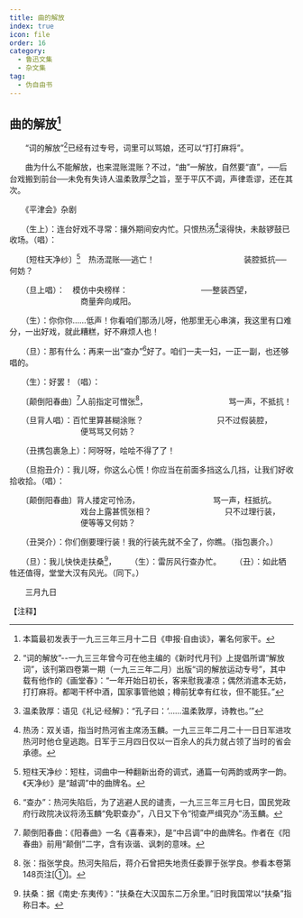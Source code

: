 ```yaml
---
title: 曲的解放
index: true
icon: file
order: 16
category:
  - 鲁迅文集
  - 杂文集
tag:  
  - 伪自由书
---
```


## 曲的解放[^①]

　　“词的解放”[^②]已经有过专号，词里可以骂娘，还可以“打打麻将”。

　　曲为什么不能解放，也来混账混账？不过，“曲”一解放，自然要“直”，──后台戏搬到前台──未免有失诗人温柔敦厚[^③]之旨，至于平仄不调，声律乖谬，还在其次。

　　《平津会》杂剧

　　（生上）：连台好戏不寻常：攘外期间安内忙。只恨热汤[^④]滚得快，未敲锣鼓已收场。（唱）：

　　〔短柱天净纱〕[^⑤]　热汤混账──逃亡！
　　　　　　　　　　　装腔抵抗──何妨？

　　（旦上唱）：　模仿中央榜样：
　　　　　　　　　──整装西望，
　　　　　　　　　商量奔向咸阳。

　　（生）：你你你……低声！你看咱们那汤儿呀，他那里无心串演，我这里有口难分，一出好戏，就此糟糕，好不麻烦人也！

　　（旦）：那有什么：再来一出“查办”[^⑥]好了。咱们一夫一妇，一正一副，也还够唱的。

　　（生）：好罢！（唱）：

　　〔颠倒阳春曲〕[^⑦]人前指定可憎张[^⑧]，
　　　　　　　　　　骂一声，不抵抗！

　　（旦背人唱）：百忙里算甚糊涂账？
　　　　　　　　　只不过假装腔，
　　　　　　　　　便骂骂又何妨？

　　（丑携包裹急上）：阿呀呀，哙哙不得了了！

　　（旦抱丑介）：我儿呀，你这么心慌！你应当在前面多挡这么几挡，让我们好收拾收拾。（唱）：

　　〔颠倒阳春曲〕背人搂定可怜汤，
　　　　　　　　　骂一声，枉抵抗。
　　　　　　　　　戏台上露甚慌张相？
　　　　　　　　　只不过理行装，
　　　　　　　　　便等等又何妨？

　　（丑哭介）：你们倒要理行装！我的行装先就不全了，你瞧。（指包裹介。）

　　（旦）：我儿快快走扶桑[^⑨]，
　　（生）：雷厉风行查办忙。
　　（丑）：如此牺牲还值得，堂堂大汉有风光。（同下。）

　　三月九日

【注释】

[^①]:本篇最初发表于一九三三年三月十二日《申报·自由谈》，署名何家干。

[^②]:“词的解放”--一九三三年曾今可在他主编的《新时代月刊》上提倡所谓“解放词”，该刊第四卷第一期（一九三三年二月）出版“词的解放运动专号”，其中载有他作的《画堂春》：“一年开始日初长，客来慰我凄凉；偶然消遣本无妨，打打麻将。都喝干杯中酒，国家事管他娘；樽前犹幸有红妆，但不能狂。”

[^③]:温柔敦厚：语见《礼记·经解》：“孔子曰：‘……温柔敦厚，诗教也。’”

[^④]:热汤：双关语，指当时热河省主席汤玉麟。一九三三年二月二十一日日军进攻热河时他仓皇逃跑。日军于三月四日仅以一百余人的兵力就占领了当时的省会承德。

[^⑤]:短柱天净纱：短柱，词曲中一种翻新出奇的调式，通篇一句两韵或两字一韵。《天净纱》是“越调”中的曲牌名。

[^⑥]:“查办”：热河失陷后，为了逃避人民的谴责，一九三三年三月七日，国民党政府行政院决议将汤玉麟“免职查办”，八日又下令“彻查严缉究办”汤玉麟。

[^⑦]:颠倒阳春曲：《阳春曲》一名《喜春来》，是“中吕调”中的曲牌名。作者在《阳春曲》前用“颠倒”二字，含有诙谐、讽刺的意味。

[^⑧]:张：指张学良。热河失陷后，蒋介石曾把失地责任委罪于张学良。参看本卷第148页注[①]。

[^⑨]:扶桑：据《南史·东夷传》：“扶桑在大汉国东二万余里。”旧时我国常以“扶桑”指称日本。
